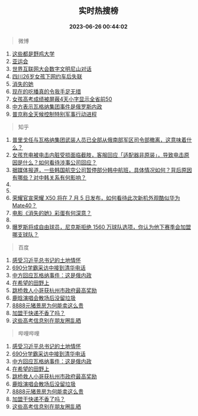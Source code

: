 <div align="center"><h2>实时热搜榜</h2><h4>2023-06-26 00:44:02</h4></div>

> 微博  

1. [这些都是野鸡大学](https://s.weibo.com/weibo?q=%23%E8%BF%99%E4%BA%9B%E9%83%BD%E6%98%AF%E9%87%8E%E9%B8%A1%E5%A4%A7%E5%AD%A6%23&t=31&band_rank=1&Refer=top)<br />
2. [亚运会](https://s.weibo.com/weibo?q=%E4%BA%9A%E8%BF%90%E4%BC%9A&t=31&band_rank=2&Refer=top)<br />
3. [世界互联网大会数字文明尼山对话](https://s.weibo.com/weibo?q=%23%E4%B8%96%E7%95%8C%E4%BA%92%E8%81%94%E7%BD%91%E5%A4%A7%E4%BC%9A%E6%95%B0%E5%AD%97%E6%96%87%E6%98%8E%E5%B0%BC%E5%B1%B1%E5%AF%B9%E8%AF%9D%23&t=31&band_rank=3&Refer=top)<br />
4. [四川26岁女孩下网约车后失联](https://s.weibo.com/weibo?q=%23%E5%9B%9B%E5%B7%9D26%E5%B2%81%E5%A5%B3%E5%AD%A9%E4%B8%8B%E7%BD%91%E7%BA%A6%E8%BD%A6%E5%90%8E%E5%A4%B1%E8%81%94%23&t=31&band_rank=4&Refer=top)<br />
5. [消失的她](https://s.weibo.com/weibo?q=%E6%B6%88%E5%A4%B1%E7%9A%84%E5%A5%B9&t=31&band_rank=5&Refer=top)<br />
6. [现在的吃播真的令我手足无措](https://s.weibo.com/weibo?q=%E7%8E%B0%E5%9C%A8%E7%9A%84%E5%90%83%E6%92%AD%E7%9C%9F%E7%9A%84%E4%BB%A4%E6%88%91%E6%89%8B%E8%B6%B3%E6%97%A0%E6%8E%AA&t=31&band_rank=6&Refer=top)<br />
7. [女孩高考成绩被屏蔽4天小字显示全省前50](https://s.weibo.com/weibo?q=%23%E5%A5%B3%E5%AD%A9%E9%AB%98%E8%80%83%E6%88%90%E7%BB%A9%E8%A2%AB%E5%B1%8F%E8%94%BD4%E5%A4%A9%E5%B0%8F%E5%AD%97%E6%98%BE%E7%A4%BA%E5%85%A8%E7%9C%81%E5%89%8D50%23&t=31&band_rank=7&Refer=top)<br />
8. [中方表示瓦格纳集团事件是俄罗斯内政](https://s.weibo.com/weibo?q=%23%E4%B8%AD%E6%96%B9%E8%A1%A8%E7%A4%BA%E7%93%A6%E6%A0%BC%E7%BA%B3%E9%9B%86%E5%9B%A2%E4%BA%8B%E4%BB%B6%E6%98%AF%E4%BF%84%E7%BD%97%E6%96%AF%E5%86%85%E6%94%BF%23&t=31&band_rank=8&Refer=top)<br />
9. [普京称全天候控制特别军事行动进程](https://s.weibo.com/weibo?q=%23%E6%99%AE%E4%BA%AC%E7%A7%B0%E5%85%A8%E5%A4%A9%E5%80%99%E6%8E%A7%E5%88%B6%E7%89%B9%E5%88%AB%E5%86%9B%E4%BA%8B%E8%A1%8C%E5%8A%A8%E8%BF%9B%E7%A8%8B%23&t=31&band_rank=9&Refer=top)<br />

> 知乎  

1. [普里戈任与瓦格纳集团武装人员已全部从俄南部军区司令部撤离，这意味着什么？](https://www.zhihu.com/question/608395500)<br />
2. [女孩充电被电击内脏受损面临截肢，客服回应「适配器非原装」，导致电击原因是什么？如何看待涉事公司回应？](https://www.zhihu.com/question/608412173)<br />
3. [据媒体报道，一些韩国航空公司暂停部分韩中航班，具体情况如何？背后原因有哪些？对中韩关系有何影响？](https://www.zhihu.com/question/608449825)<br />
4. []()<br />
5. []()<br />
6. [荣耀官宣荣耀 X50 将在 7 月 5 日发布，如何看待此次新机外观酷似华为 Mate40？](https://www.zhihu.com/question/608442372)<br />
7. [电影《消失的她》彩蛋有何深意？](https://www.zhihu.com/question/608094853)<br />
8. []()<br />
9. [曝罗斯将成自由球员，尼克斯拒绝 1560 万球队选项，你认为他下赛季会加盟哪支球队？](https://www.zhihu.com/question/608399060)<br />

> 百度  

1. [感受习近平总书记的土地情怀](https://www.baidu.com/s?wd=%E6%84%9F%E5%8F%97%E4%B9%A0%E8%BF%91%E5%B9%B3%E6%80%BB%E4%B9%A6%E8%AE%B0%E7%9A%84%E5%9C%9F%E5%9C%B0%E6%83%85%E6%80%80&sa=fyb_news&rsv_dl=fyb_news)<br />
2. [690分学霸采访中接到清华电话](https://www.baidu.com/s?wd=690%E5%88%86%E5%AD%A6%E9%9C%B8%E9%87%87%E8%AE%BF%E4%B8%AD%E6%8E%A5%E5%88%B0%E6%B8%85%E5%8D%8E%E7%94%B5%E8%AF%9D&sa=fyb_news&rsv_dl=fyb_news)<br />
3. [中方回应瓦格纳事件：这是俄内政](https://www.baidu.com/s?wd=%E4%B8%AD%E6%96%B9%E5%9B%9E%E5%BA%94%E7%93%A6%E6%A0%BC%E7%BA%B3%E4%BA%8B%E4%BB%B6%EF%BC%9A%E8%BF%99%E6%98%AF%E4%BF%84%E5%86%85%E6%94%BF&sa=fyb_news&rsv_dl=fyb_news)<br />
4. [在希望的田野上](https://www.baidu.com/s?wd=%E5%9C%A8%E5%B8%8C%E6%9C%9B%E7%9A%84%E7%94%B0%E9%87%8E%E4%B8%8A&sa=fyb_news&rsv_dl=fyb_news)<br />
5. [跳桥救人小哥获杭州市政府最高奖励](https://www.baidu.com/s?wd=%E8%B7%B3%E6%A1%A5%E6%95%91%E4%BA%BA%E5%B0%8F%E5%93%A5%E8%8E%B7%E6%9D%AD%E5%B7%9E%E5%B8%82%E6%94%BF%E5%BA%9C%E6%9C%80%E9%AB%98%E5%A5%96%E5%8A%B1&sa=fyb_news&rsv_dl=fyb_news)<br />
6. [鹿晗演唱会散场后没留垃圾](https://www.baidu.com/s?wd=%E9%B9%BF%E6%99%97%E6%BC%94%E5%94%B1%E4%BC%9A%E6%95%A3%E5%9C%BA%E5%90%8E%E6%B2%A1%E7%95%99%E5%9E%83%E5%9C%BE&sa=fyb_news&rsv_dl=fyb_news)<br />
7. [8888元猪景房为何能卖这么贵](https://www.baidu.com/s?wd=8888%E5%85%83%E7%8C%AA%E6%99%AF%E6%88%BF%E4%B8%BA%E4%BD%95%E8%83%BD%E5%8D%96%E8%BF%99%E4%B9%88%E8%B4%B5&sa=fyb_news&rsv_dl=fyb_news)<br />
8. [加盟干快递不香了吗？](https://www.baidu.com/s?wd=%E5%8A%A0%E7%9B%9F%E5%B9%B2%E5%BF%AB%E9%80%92%E4%B8%8D%E9%A6%99%E4%BA%86%E5%90%97%EF%BC%9F&sa=fyb_news&rsv_dl=fyb_news)<br />
9. [这些高考信息别在朋友圈乱晒](https://www.baidu.com/s?wd=%E8%BF%99%E4%BA%9B%E9%AB%98%E8%80%83%E4%BF%A1%E6%81%AF%E5%88%AB%E5%9C%A8%E6%9C%8B%E5%8F%8B%E5%9C%88%E4%B9%B1%E6%99%92&sa=fyb_news&rsv_dl=fyb_news)<br />

> 哔哩哔哩  

1. [感受习近平总书记的土地情怀](https://www.baidu.com/s?wd=%E6%84%9F%E5%8F%97%E4%B9%A0%E8%BF%91%E5%B9%B3%E6%80%BB%E4%B9%A6%E8%AE%B0%E7%9A%84%E5%9C%9F%E5%9C%B0%E6%83%85%E6%80%80&sa=fyb_news&rsv_dl=fyb_news)<br />
2. [690分学霸采访中接到清华电话](https://www.baidu.com/s?wd=690%E5%88%86%E5%AD%A6%E9%9C%B8%E9%87%87%E8%AE%BF%E4%B8%AD%E6%8E%A5%E5%88%B0%E6%B8%85%E5%8D%8E%E7%94%B5%E8%AF%9D&sa=fyb_news&rsv_dl=fyb_news)<br />
3. [中方回应瓦格纳事件：这是俄内政](https://www.baidu.com/s?wd=%E4%B8%AD%E6%96%B9%E5%9B%9E%E5%BA%94%E7%93%A6%E6%A0%BC%E7%BA%B3%E4%BA%8B%E4%BB%B6%EF%BC%9A%E8%BF%99%E6%98%AF%E4%BF%84%E5%86%85%E6%94%BF&sa=fyb_news&rsv_dl=fyb_news)<br />
4. [在希望的田野上](https://www.baidu.com/s?wd=%E5%9C%A8%E5%B8%8C%E6%9C%9B%E7%9A%84%E7%94%B0%E9%87%8E%E4%B8%8A&sa=fyb_news&rsv_dl=fyb_news)<br />
5. [跳桥救人小哥获杭州市政府最高奖励](https://www.baidu.com/s?wd=%E8%B7%B3%E6%A1%A5%E6%95%91%E4%BA%BA%E5%B0%8F%E5%93%A5%E8%8E%B7%E6%9D%AD%E5%B7%9E%E5%B8%82%E6%94%BF%E5%BA%9C%E6%9C%80%E9%AB%98%E5%A5%96%E5%8A%B1&sa=fyb_news&rsv_dl=fyb_news)<br />
6. [鹿晗演唱会散场后没留垃圾](https://www.baidu.com/s?wd=%E9%B9%BF%E6%99%97%E6%BC%94%E5%94%B1%E4%BC%9A%E6%95%A3%E5%9C%BA%E5%90%8E%E6%B2%A1%E7%95%99%E5%9E%83%E5%9C%BE&sa=fyb_news&rsv_dl=fyb_news)<br />
7. [8888元猪景房为何能卖这么贵](https://www.baidu.com/s?wd=8888%E5%85%83%E7%8C%AA%E6%99%AF%E6%88%BF%E4%B8%BA%E4%BD%95%E8%83%BD%E5%8D%96%E8%BF%99%E4%B9%88%E8%B4%B5&sa=fyb_news&rsv_dl=fyb_news)<br />
8. [加盟干快递不香了吗？](https://www.baidu.com/s?wd=%E5%8A%A0%E7%9B%9F%E5%B9%B2%E5%BF%AB%E9%80%92%E4%B8%8D%E9%A6%99%E4%BA%86%E5%90%97%EF%BC%9F&sa=fyb_news&rsv_dl=fyb_news)<br />
9. [这些高考信息别在朋友圈乱晒](https://www.baidu.com/s?wd=%E8%BF%99%E4%BA%9B%E9%AB%98%E8%80%83%E4%BF%A1%E6%81%AF%E5%88%AB%E5%9C%A8%E6%9C%8B%E5%8F%8B%E5%9C%88%E4%B9%B1%E6%99%92&sa=fyb_news&rsv_dl=fyb_news)<br />
